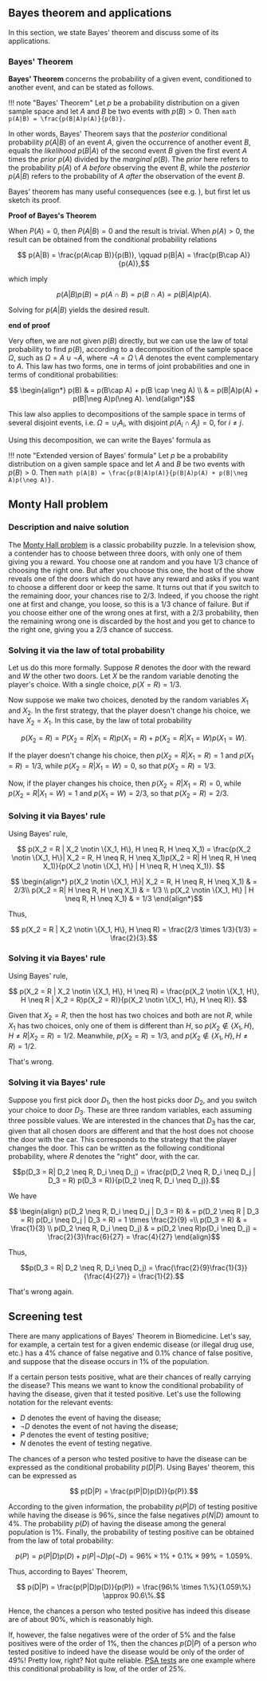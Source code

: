 ## Bayes theorem and applications

In this section, we state Bayes' theorem and discuss some of its applications.

### Bayes' Theorem

**Bayes' Theorem** concerns the probability of a given event, conditioned to another event, and can be stated as follows.

!!! note "Bayes' Theorem"
    Let $p$ be a probability distribution on a given sample space and let $A$ and $B$ be two events with $p(B) > 0$. Then
    ```math
        p(A|B) = \frac{p(B|A)p(A)}{p(B)}.
    ```

In other words, Bayes' Theorem says that the *posterior* conditional probability $p(A|B)$ of an event $A$, given the occurrence of another event $B$, equals the *likelihood* $p(B|A)$ of the second event $B$ given the first event $A$ times the *prior* $p(A)$ divided by the *marginal* $p(B)$. The *prior* here refers to the probability $p(A)$ of $A$ *before* observing the event $B$, while the *posterior* $p(A|B)$ refers to the probability of $A$ *after* the observation of the event $B$.

Bayes' theorem has many useful consequences (see e.g. ), but first let us sketch its proof.

**Proof of Bayes's Theorem**

When $P(A) = 0$, then $P(A|B) = 0$ and the result is trivial. When $p(A) > 0$, the result can be obtained from the conditional probability relations
```math
    p(A|B) = \frac{p(A\cap B)}{p(B)}, \qquad p(B|A) = \frac{p(B\cap A)}{p(A)},
```
which imply
```math
    p(A|B)p(B) = p(A\cap B) = p(B\cap A) = p(B|A)p(A).
```
Solving for $p(A|B)$ yields the desired result.

**end of proof**

Very often, we are not given $p(B)$ directly, but we can use the law of total probability to find $p(B)$, according to a decomposition of the sample space $\Omega$, such as $\Omega = A \cup \neg A$, where $\neg A = \Omega \setminus A$ denotes the event complementary to $A$. This law has two forms, one in terms of joint probabilities and one in terms of conditional probabilities:

```math
    \begin{align*}
        p(B) & = p(B\cap A) + p(B \cap \neg A) \\
            & = p(B|A)p(A) + p(B|\neg A)p(\neg A).
    \end{align*}
```

This law also applies to decompositions of the sample space in terms of several disjoint events, i.e. $\Omega = \cup_i A_i$, with disjoint $p(A_i \cap A_j) = 0$, for $i\neq j$.

Using this decomposition, we can write the Bayes' formula as

!!! note "Extended version of Bayes' formula"
    Let $p$ be a probability distribution on a given sample space and let $A$ and $B$ be two events with $p(B) > 0$. Then
    ```math
        p(A|B) = \frac{p(B|A)p(A)}{p(B|A)p(A) + p(B|\neg A)p(\neg A)}.
    ```

## Monty Hall problem

### Description and naive solution

The [Monty Hall problem](https://en.wikipedia.org/wiki/Monty_Hall_problem) is a classic probability puzzle. In a television show, a contender has to choose between three doors, with only one of them giving you a reward. You choose one at random and you have 1/3 chance of choosing the right one. But after you choose this one, the host of the show reveals one of the doors which do not have any reward and asks if you want to choose a different door or keep the same. It turns out that if you switch to the remaining door, your chances rise to 2/3. Indeed, if you choose the right one at first and change, you loose, so this is a 1/3 chance of failure. But if you choose either one of the wrong ones at first, with a 2/3 probability, then the remaining wrong one is discarded by the host and you get to chance to the right one, giving you a 2/3 chance of success.

### Solving it via the law of total probability

Let us do this more formally. Suppose $R$ denotes the door with the reward and $W$ the other two doors. Let $X$ be the random variable denoting the player's choice. With a single choice, $p(X=R) = 1/3$.

Now suppose we make two choices, denoted by the random variables $X_1$ and $X_2$. In the first strategy, that the player doesn't change his choice, we have $X_2 = X_1$. In this case, by the law of total probability

```math
    p(X_2 = R) = P(X_2 = R|X_1 = R)p(X_1 = R) + p(X_2 = R|X_1 = W)p(X_1 = W).
```

If the player doesn't change his choice, then $p(X_2 = R|X_1 = R) = 1$ and $p(X_1 = R) = 1/3$, while $p(X_2 = R|X_1 = W) = 0$, so that $p(X_2 = R) = 1/3$.

Now, if the player changes his choice, then $p(X_2 = R|X_1 = R) = 0$, while $p(X_2 = R|X_1 = W) = 1$ and $p(X_1 = W) = 2/3$, so that $p(X_2 = R) = 2/3$.

### Solving it via Bayes' rule

Using Bayes' rule,

```math
    p(X_2 = R | X_2 \notin \{X_1, H\}, H \neq R, H \neq X_1) = \frac{p(X_2 \notin \{X_1, H\}| X_2 = R, H \neq R, H \neq X_1)p(X_2 = R| H \neq R, H \neq X_1)}{p(X_2 \notin \{X_1, H\} | H \neq R, H \neq X_1)}. 
```

```math
    \begin{align*}
        p(X_2 \notin \{X_1, H\}| X_2 = R, H \neq R, H \neq X_1) & = 2/3\\
        p(X_2 = R| H \neq R, H \neq X_1) & = 1/3 \\
        p(X_2 \notin \{X_1, H\} | H \neq R, H \neq X_1) & = 1/3
    \end{align*}
```

Thus,

```math
    p(X_2 = R | X_2 \notin \{X_1, H\}, H \neq R) = \frac{2/3 \times 1/3}{1/3} = \frac{2}{3}.
```

### Solving it via Bayes' rule

Using Bayes' rule,

```math
    p(X_2 = R | X_2 \notin \{X_1, H\}, H \neq R) = \frac{p(X_2 \notin \{X_1, H\}, H \neq R | X_2 = R)p(X_2 = R)}{p(X_2 \notin \{X_1, H\}, H \neq R)}. 
```


Given that $X_2 = R$, then the host has two choices and both are not $R$, while $X_1$ has two choices, only one of them is different than $H$, so $p(X_2 \notin \{X_1, H\}, H \neq R | X_2 = R) = 1/2$. Meanwhile, $p(X_2 = R) = 1/3$, and $p(X_2 \notin \{X_1, H\}, H \neq R) = 1/2$.

That's wrong.

### Solving it via Bayes' rule

Suppose you first pick door $D_1$, then the host picks door $D_2$, and you switch your choice to door $D_3$. These are three random variables, each assuming three possible values. We are interested in the chances that $D_3$ has the car, given that all chosen doors are different and that the host does not choose the door with the car. This corresponds to the strategy that the player changes the door. This can be written as the following conditional probability, where $R$ denotes the "right" door, with the car.

```math
p(D_3 = R| D_2 \neq R, D_i \neq D_j) = \frac{p(D_2 \neq R, D_i \neq D_j | D_3 = R) p(D_3 = R)}{p(D_2 \neq R, D_i \neq D_j)}.
```

We have
```math
    \begin{align}
        p(D_2 \neq R, D_i \neq D_j | D_3 = R) & = p(D_2 \neq R | D_3 = R) p(D_i \neq D_j | D_3 = R) = 1 \times \frac{2}{9} =\\
        p(D_3 = R) & = \frac{1}{3} \\
        p(D_2 \neq R, D_i \neq D_j) & = p(D_2 \neq R)p(D_i \neq D_j) = \frac{2}{3}\frac{6}{27} = \frac{4}{27}
    \end{align}
```

Thus,

```math
p(D_3 = R| D_2 \neq R, D_i \neq D_j) = \frac{\frac{2}{9}\frac{1}{3}}{\frac{4}{27}} = \frac{1}{2}.
```

That's wrong again.

## Screening test

There are many applications of Bayes' Theorem in Biomedicine. Let's say, for example, a certain test for a given endemic disease (or illegal drug use, etc.) has a 4% chance of false negative and 0.1% chance of false positive, and suppose that the disease occurs in 1% of the population.

If a certain person tests positive, what are their chances of really carrying the disease? This means we want to know the conditional probability of having the disease, given that it tested positive. Let's use the following notation for the relevant events:

*  $D$ denotes the event of having the disease;
*  $\neg D$ denotes the event of not having the disease;
*  $P$ denotes the event of testing positive;
*  $N$ denotes the event of testing negative.

The chances of a person who tested positive to have the disease can be expressed as the conditional probability $p(D|P)$. Using Bayes' theorem, this can be expressed as

```math
    p(D|P) = \frac{p(P|D)p(D)}{p(P)}.
```

According to the given information, the probability $p(P|D)$ of testing positive while having the disease is 96%, since the false negatives $p(N|D)$ amount to 4%. The probability $p(D)$ of having the disease among the general population is 1%. Finally, the probability of testing positive can be obtained from the law of total probability:

```math
    p(P) = p(P|D)p(D) + p(P|\neg D)p(\neg D) = 96\% \times 1\% + 0.1\% \times 99\% = 1.059\%.
```

Thus, according to Bayes' Theorem,

```math
    p(D|P) = \frac{p(P|D)p(D)}{p(P)} = \frac{96\% \times 1\%}{1.059\%} \approx 90.6\%.
```

Hence, the chances a person who tested positive has indeed this disease are of about 90%, which is reasonably high.

If, however, the false negatives were of the order of 5% and the false positives were of the order of 1%, then the chances $p(D|P)$ of a person who tested positive to indeed have the disease would be only of the order of 49%! Pretty low, right? Not quite reliable. [PSA tests](https://www.cancer.gov/types/prostate/psa-fact-sheet) are one example where this conditional probability is low, of the order of 25%.


